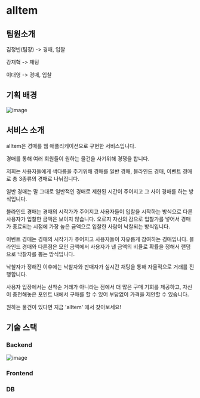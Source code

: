 # alItem


## 팀원소개

김정빈(팀장) -> 경매, 입찰

강재혁 -> 채팅

이대영 -> 경매, 입찰

## 기획 배경

![image](https://github.com/user-attachments/assets/61442e13-1e42-43a1-b42d-155aded6f81c)

## 서비스 소개

alItem은 경매를 웹 애플리케이션으로 구현한 서비스입니다.

경매를 통해 여러 회원들이 원하는 물건을 사기위해 경쟁을 합니다.

저희는 사용자들에게 색다름을 주기위해 경매를 일반 경매, 블라인드 경매, 이벤트 경매로 총 3종류의 경매로 나눠집니다.

일반 경매는 말 그대로 일반적인 경매로 제한된 시간이 주어지고 그 사이 경매를 하는 방식입니다.

블라인드 경매는 경매의 시작가가 주어지고 사용자들이 입찰을 시작하는 방식으로 다른 사용자가 입찰한 금액은 보이지 않습니다. 오로지 자신의 감으로 입찰가를 넣어서 경매가 종료되는 시점에 가장 높은 금액으로 입찰한 사람이 낙찰되는 방식입니다.

이벤트 경매는 경매의 시작가가 주어지고 사용자들이 자유롭게 참여하는 경매입니다. 블라인드 경매와 다른점은 모인 금액에서 사용자가 낸 금액의 비율로 확률을 정해서 랜덤으로 낙찰자를 뽑는 방식입니다.

낙찰자가 정해진 이후에는 낙찰자와 판매자가 실시간 채팅을 통해 자율적으로 거래를 진행합니다.

사용자 입장에서는 선착순 거래가 아니라는 점에서 더 많은 구매 기회를 제공하고, 자신이 충전해놓은 포인트 내에서 구매를 할 수 있어 부답없이 가격을 제안할 수 있습니다.

원하는 물건이 있다면 지금 'alItem' 에서 찾아보세요!


## 기술 스택
### Backend

![image](https://github.com/user-attachments/assets/90fbc488-bf9c-43ca-b294-07ec95821490)

### Frontend


### DB



